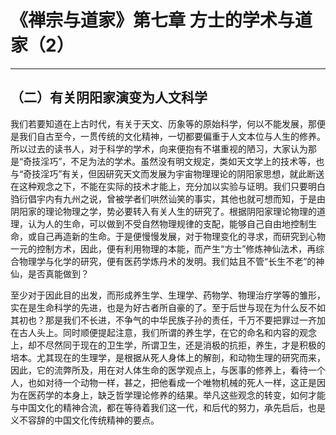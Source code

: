 # 《禅宗与道家》第七章 方士的学术与道家（2）

------

## （二）有关阴阳家演变为人文科学

我们若要知道在上古时代，有关于天文、历象等的原始科学，何以不能发展，那便是我们自古至今，一贯传统的文化精神，一切都要偏重于人文本位与人生的修养。所以过去的读书人，对于科学的学术，向来便抱有不堪重视的陋习，大家认为那是“奇技淫巧”，不足为法的学术。虽然没有明文规定，类如天文学上的技术等，也与“奇技淫巧”有关，但因研究天文而发展为宇宙物理理论的阴阳家思想，就此断送在这种观念之下，不能在实际的技术才能上，充分加以实验与证明。我们只要明白驺衍倡宇内有九州之说，曾被学者们哄然讪笑的事实，其他也就可想而知，于是由阴阳家的理论物理之学，势必要转入有关人生的研究了。根据阴阳家理论物理的道理，认为人的生命，可以做到不受自然物理规律的支配，能够自己自由地控制生命，或自己再造新的生命。于是便慢慢发展，对于物理变化的寻求，而研究到心物一元的控制方术，因此，便有利用物理的本能，而产生“方士”修炼神仙法术，再综合物理学与化学的研究，便有医药学炼丹术的发明。我们姑且不管“长生不老”的神仙，是否真能做到？

至少对于因此目的出发，而形成养生学、生理学、药物学、物理治疗学等的雏形，实在是生命科学的先进，也是为好古者所自豪的了。至于后世与现在为什么反不如其初也？那是我们不长进，不争气的中华民族子孙的责任，千万不要把罪过一齐加在古人头上。同时顺便提起注意，我们所谓的养生学，在它的命名和内容的观念上，却不尽然同于现在的卫生学，所谓卫生，还是消极的抗拒，养生，才是积极的培本。尤其现在的生理学，是根据从死人身体上的解剖，和动物生理的研究而来，因此，它的流弊所及，用在对人体生命的医学观点上，与医事的修养上，看待一个人，也如对待一个动物一样，甚之，把他看成一个唯物机械的死人一样，这正是因为在医药学的本身上，缺乏哲学理论修养的结果。举凡这些观念的转变，如何才能与中国文化的精神合流，都在等待着我们这一代，和后代的努力，承先启后，也是义不容辞的中国文化传统精神的要点。

